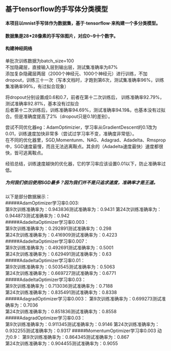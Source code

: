 ## 基于tensorflow的手写体分类模型  
   
#### 本项目以mnist手写体作为数据集，基于·tensorflow·来构建一个多分类模型。
   
#### 数据集是28*28像素的手写体图片，对应0~9十个数字。  
       
#### 构建神经网络  
    
单批次训练数据为batch_size=100     
不加隐藏层，直接输入层到输出层，测试集准确率为87%   
添加复杂隐藏层两层（2000个神经元、1000个神经元）进行训练，不加dropout，训练三十一次（写本文档时，才跑到第6次，测试集准确率96%，训练集准确率99%，有过拟合现象）
  
将dropout分别设置成0.6和0.7，前者在第十二次训练后， 训练准确率92.79%，测试准确率92.81%，基本没有过拟合  
后者第十二次训练后，训练准确率94.69%，测试准确率94.19&，也基本没有过拟合。但是准确度提高了2%（dropout只是0.1的差别）。

尝试不同优化器eg：AdamOptimizier，学习率从GradientDescent的0.1改为0.01，训练速度加快非常多（尝试过学习率不变，准确度非常低）。  
在不同的优化器里，SGD,Momentunm、NAG、Adagrad、Adadelta、Rmsprop中，SGD速度最慢，而且无法逃离鞍点。其余的（Adadelta速度最快）速度都很快，皆可逃离鞍点。  

经验总结，训练速度越快的优化器，它的学习率应该设置0.01以下，防止准确率过低。

##### 为何我们依旧使用SGD最多？因为我们并不是只追求速度，准确率才是王道。  

以下是部分数据展示：  
#####AdamOptimizer学习率0.003:  
第9次训练准确率为：0.943836测试准确率为：0.9431 
第24次训练准确率为：0.944873测试准确率为：0.942  
#####AdadeltaOptimizer学习率0.003：  
第9次训练准确率为：0.292891测试准确率为：0.298  
第24次训练准确率为：0.416909测试准确率为：0.4223  
#####AdadeltaOptimizer学习率0.007：  
第9次训练准确率为：0.492691测试准确率为：0.5001  
第24次训练准确率为：0.629491测试准确率为：0.63  
#####AdadeltaOptimizer学习率0.01：  
第9次训练准确率为：0.503545测试准确率为：0.5063  
第24次训练准确率为：0.669727测试准确率为：0.6771  
#####AdadeltaOptimizer学习率0.03：  
第9次训练准确率为：0.713036测试准确率为：0.7188  
第24次训练准确率为：0.835491测试准确率为：0.8338 
#####AdagradOptimizer学习率0.003： 
第9次训练准确率为：0.699273测试准确率为：0.7036  
第24次训练准确率为：0.851836测试准确率为：0.8558  
#####AdagradOptimizer学习率0.03：  
第9次训练准确率为：0.911345测试准确率为：0.9146
第24次训练准确率为：0.932255测试准确率为：0.9317
#####MomentumOptimizer学习率0.003 动力0.9：
第9次训练准确率为：0.864345测试准确率为：0.867  
第24次训练准确率为：0.904455测试准确率为：0.9055    